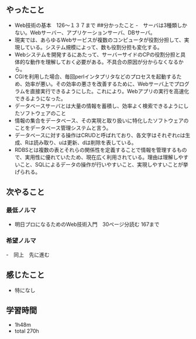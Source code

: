 ## やったこと
- Web技術の基本　126〜１３７まで
##分かったこと
-　サーバは3種類しかない。Webサーバー、アプリケーションサーバ、DBサーバ。
- 現実では、あらゆるWebサービスが複数のコンピュータが役割分担して、実現している。システム規模によって、数も役割分担も変化する。
- Webシステムを開発するにあたって、サーバーサイドのCPの役割分担と具体的な動作を理解しておく必要がある。不具合の原因が分からなくなるから。
- CGIを利用した場合、毎回perlインタプリタなどのプロセスを起動するため、効率が悪い。その効率の悪さを改善するために、Webサーバ上でプログラムを直接実行できるようにした。これにより。Webアプリの実行を高速化できるようになった。
- データベースサーバとは大量の情報を蓄積し、効率よく検索できるようにしたソフトウェアのこと
- 情報の集合をデータベース、その実現と取り扱いに特化したソフトウェアのことをデータベース管理システムと言う。
- データベースに対する操作はCRUDと呼ばれており、各文字はそれぞれcは生成、Rは読み取り、uは更新、dは削除を表している。
- RDBSとは複数の表とそれらの関係性を定義することで情報を管理するもので、実用性に優れていたため、現在広く利用されている。理由は理解しやすいこと、SQLによるデータの操作が行いやすいこと、実現しやすいことが挙げられる。
## 次やること
### 最低ノルマ
- 明日プロになるためのWeb技術入門　30ページ分読む 167まで
### 希望ノルマ
-　同上　先に進む
## 感じたこと
- 特になし
## 学習時間
- 1h48m
- total 270h
